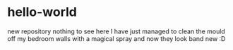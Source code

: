 # hello-world
new repository nothing to see here
I have just managed to clean the mould off my bedroom walls with a magical spray and now they look band new :D
